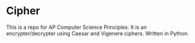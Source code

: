 # Cipher
This is a repo for AP Computer Science Principles. It is an encrypter/decrypter using Caesar and Vigenere ciphers.
Written in Python.
